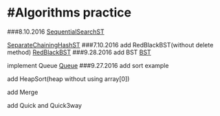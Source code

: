 #Algorithms practice
=====================
###8.10.2016
[SequentialSearchST](https://github.com/ChasYuan/Algorithms/blob/master/src/chas/search/SequentialSearchST.java)

[SeparateChainingHashST](https://github.com/ChasYuan/Algorithms/blob/master/src/chas/search/SeparateChainingHashST.java)
###7.10.2016
add RedBlackBST(without delete method) [RedBlackBST](https://github.com/ChasYuan/Algorithms/blob/master/src/chas/search/RedBlackBST.java)
###9.28.2016
add BST [BST](https://github.com/ChasYuan/Algorithms/tree/master/src/chas/search)

implement Queue [Queue](https://github.com/ChasYuan/Algorithms/tree/master/src/chas/datastructure)
###9.27.2016
add sort example

add HeapSort(heap without using array[0])

add Merge

add Quick and Quick3way
